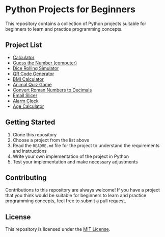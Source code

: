 # Python Projects for Beginners

This repository contains a collection of Python projects suitable for beginners to learn and practice programming concepts.

## Project List

- [Calculator](calci.py)
- [Guess the Number (computer)](GuessTheNumber.py)
- [Dice Rolling Simulator](DiceRollingSimulator.py)
- [QR Code Generator](QRCodeGenerator.py)
- [BMI Calculator](BMICalculator.py)
- [Animal Quiz Game](AnimalQuizGame.py)
- [Convert Roman Numbers to Decimals](ConvertRomanNumberstoDecimals.py)
- [Email Slicer](EmailSlicer.py)
- [Alarm Clock](AlarmClock.py)
- [Age Calculator](AgeCalculator.py)


## Getting Started

1. Clone this repository
2. Choose a project from the list above
3. Read the `README.md` file for the project to understand the requirements and instructions
4. Write your own implementation of the project in Python
5. Test your implementation and make necessary adjustments

## Contributing

Contributions to this repository are always welcome! If you have a project that you think would be suitable for beginners to learn and practice programming concepts, feel free to submit a pull request.

## License

This repository is licensed under the [MIT License](./LICENSE).
